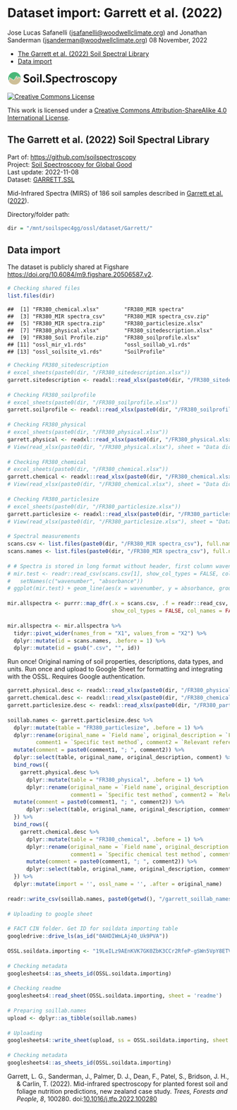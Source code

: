 Dataset import: Garrett et al. (2022)
================
Jose Lucas Safanelli (<jsafanelli@woodwellclimate.org>) and Jonathan
Sanderman (<jsanderman@woodwellclimate.org>)
08 November, 2022



-   [The Garrett et al. (2022) Soil Spectral
    Library](#the-garrett-et-al-2022-soil-spectral-library)
-   [Data import](#data-import)

[<img src="../../img/soilspec4gg-logo_fc.png" alt="SoilSpec4GG logo" width="250"/>](https://soilspectroscopy.org/)

[<img alt="Creative Commons License" style="border-width:0" src="https://i.creativecommons.org/l/by-sa/4.0/88x31.png"/>](http://creativecommons.org/licenses/by-sa/4.0/)

This work is licensed under a [Creative Commons Attribution-ShareAlike
4.0 International
License](http://creativecommons.org/licenses/by-sa/4.0/).

## The Garrett et al. (2022) Soil Spectral Library

Part of: <https://github.com/soilspectroscopy>  
Project: [Soil Spectroscopy for Global
Good](https://soilspectroscopy.org)  
Last update: 2022-11-08  
Dataset:
[GARRETT.SSL](https://soilspectroscopy.github.io/ossl-manual/soil-spectroscopy-tools-and-users.html#garrett.ssl)

Mid-Infrared Spectra (MIRS) of 186 soil samples described in [Garrett et
al.](#ref-Garrett2022) ([2022](#ref-Garrett2022)).

Directory/folder path:

``` r
dir = "/mnt/soilspec4gg/ossl/dataset/Garrett/"
```

## Data import

The dataset is publicly shared at Figshare
<https://doi.org/10.6084/m9.figshare.20506587.v2>.

``` r
# Checking shared files
list.files(dir)
```

    ##  [1] "FR380_chemical.xlsx"        "FR380_MIR spectra"         
    ##  [3] "FR380_MIR spectra_csv"      "FR380_MIR spectra_csv.zip" 
    ##  [5] "FR380_MIR spectra.zip"      "FR380_particlesize.xlsx"   
    ##  [7] "FR380_physical.xlsx"        "FR380_sitedescription.xlsx"
    ##  [9] "FR380_Soil Profile.zip"     "FR380_soilprofile.xlsx"    
    ## [11] "ossl_mir_v1.rds"            "ossl_soillab_v1.rds"       
    ## [13] "ossl_soilsite_v1.rds"       "SoilProfile"

``` r
# Checking FR380_sitedescription
# excel_sheets(paste0(dir, "/FR380_sitedescription.xlsx"))
garrett.sitedescription <- readxl::read_xlsx(paste0(dir, "/FR380_sitedescription.xlsx"), sheet = "FR380_site description")

# Checking FR380_soilprofile
# excel_sheets(paste0(dir, "/FR380_soilprofile.xlsx"))
garrett.soilprofile <- readxl::read_xlsx(paste0(dir, "/FR380_soilprofile.xlsx"), sheet = "FR380_soil profile")

# Checking FR380_physical
# excel_sheets(paste0(dir, "/FR380_physical.xlsx"))
garrett.physical <- readxl::read_xlsx(paste0(dir, "/FR380_physical.xlsx"), sheet = "FR380_Physical")
# View(read_xlsx(paste0(dir, "/FR380_physical.xlsx"), sheet = "Data dictionary"))

# Checking FR380_chemical
# excel_sheets(paste0(dir, "/FR380_chemical.xlsx"))
garrett.chemical <- readxl::read_xlsx(paste0(dir, "/FR380_chemical.xlsx"), sheet = "FR380_Chemical", skip = 1)
# View(read_xlsx(paste0(dir, "/FR380_chemical.xlsx"), sheet = "Data dictionary"))

# Checking FR380_particlesize
# excel_sheets(paste0(dir, "/FR380_particlesize.xlsx"))
garrett.particlesize <- readxl::read_xlsx(paste0(dir, "/FR380_particlesize.xlsx"), sheet = "FR380_Particle size", skip = 0)
# View(read_xlsx(paste0(dir, "/FR380_particlesize.xlsx"), sheet = "Data dictionary"))

# Spectral measurements
scans.csv <- list.files(paste0(dir, "/FR380_MIR spectra_csv"), full.names = TRUE)
scans.names <- list.files(paste0(dir, "/FR380_MIR spectra_csv"), full.names = FALSE)

# # Spectra is stored in long format without header, first column wavenumber, second column absorbance
# mir.test <- readr::read_csv(scans.csv[1], show_col_types = FALSE, col_names = FALSE) %>%
#   setNames(c("wavenumber", "absorbance"))
# ggplot(mir.test) + geom_line(aes(x = wavenumber, y = absorbance, group = 1))

mir.allspectra <- purrr::map_dfr(.x = scans.csv, .f = readr::read_csv, .id = "source",
                                 show_col_types = FALSE, col_names = FALSE) # Additional arguments of read_csv

mir.allspectra <- mir.allspectra %>%
  tidyr::pivot_wider(names_from = "X1", values_from = "X2") %>%
  dplyr::mutate(id = scans.names, .before = 1) %>%
  dplyr::mutate(id = gsub(".csv", "", id))
```

Run once! Original naming of soil properties, descriptions, data types,
and units. Run once and upload to Google Sheet for formatting and
integrating with the OSSL. Requires Google authentication.

``` r
garrett.physical.desc <- readxl::read_xlsx(paste0(dir, "/FR380_physical.xlsx"), sheet = "Data dictionary")
garrett.chemical.desc <- readxl::read_xlsx(paste0(dir, "/FR380_chemical.xlsx"), sheet = "Data dictionary")
garrett.particlesize.desc <- readxl::read_xlsx(paste0(dir, "/FR380_particlesize.xlsx"), sheet = "Data dictionary")

soillab.names <- garrett.particlesize.desc %>%
  dplyr::mutate(table = "FR380_particlesize", .before = 1) %>%
  dplyr::rename(original_name = `Field name`, original_description = `Field name description`,
         comment1 = `Specific test method`, comment2 = `Relevant reference`) %>%
  mutate(comment = paste0(comment1, "; ", comment2)) %>%
  dplyr::select(table, original_name, original_description, comment) %>%
  bind_rows({
    garrett.physical.desc %>%
      dplyr::mutate(table = "FR380_physical", .before = 1) %>%
      dplyr::rename(original_name = `Field name`, original_description = `Field name description`,
                    comment1 = `Specific test method`, comment2 = `Relevant reference`) %>%
  mutate(comment = paste0(comment1, "; ", comment2)) %>%
      dplyr::select(table, original_name, original_description, comment)
  }) %>%
  bind_rows({
    garrett.chemical.desc %>%
      dplyr::mutate(table = "FR380_chemical", .before = 1) %>%
      dplyr::rename(original_name = `Field name`, original_description = `Field name description`,
                    comment1 = `Specific chemical test method`, comment2 = `Relevant reference`) %>%
      mutate(comment = paste0(comment1, "; ", comment2)) %>%
      dplyr::select(table, original_name, original_description, comment)
  }) %>%
  dplyr::mutate(import = '', ossl_name = '', .after = original_name)

readr::write_csv(soillab.names, paste0(getwd(), "/garrett_soillab_names.csv"))

# Uploading to google sheet

# FACT CIN folder. Get ID for soildata importing table
googledrive::drive_ls(as_id("0AHDIWmLAj40_Uk9PVA"))

OSSL.soildata.importing <- "19LeILz9AEnKVK7GK0ZbK3CCr2RfeP-gSWn5VpY8ETVM"

# Checking metadata
googlesheets4::as_sheets_id(OSSL.soildata.importing)

# Checking readme
googlesheets4::read_sheet(OSSL.soildata.importing, sheet = 'readme')

# Preparing soillab.names
upload <- dplyr::as_tibble(soillab.names)

# Uploading
googlesheets4::write_sheet(upload, ss = OSSL.soildata.importing, sheet = "Garrett")

# Checking metadata
googlesheets4::as_sheets_id(OSSL.soildata.importing)
```

<!-- Spectral data filenames follow Scion_Sample ID present in chemical data, but there are other id columns from LCR and site ids that are necessary for binding with other tables (like physical). Anyway, Scion_Sample ID will be used as `id.layer_local_c` in the OSSL. -->
<!-- ```{r} -->
<!-- garrett.ids <- garrett.chemical %>% -->
<!--   dplyr::select(`Scion_Sample ID`, `Trial ID`, -->
<!--                 `LCR_Sample ID`, `LCR_Soil profile ID`, -->
<!--                 `LCR_Lab letter`, `LCR_Horizon number`, -->
<!--                 `Horizon top (cm)`, `Horizon base (cm)`,) %>% -->
<!--   dplyr::rename(id.layer_local_c = `Scion_Sample ID`, -->
<!--                 id.user.site_ascii_c = `Trial ID`, -->
<!--                 layer.upper.depth_usda_cm = `Horizon top (cm)`, -->
<!--                 layer.lower.depth_usda_cm = `Horizon base (cm)`) %>% -->
<!--   dplyr::filter(!is.na(id.layer_local_c)) %>% -->
<!--   dplyr::mutate(id.user.site_ascii_c = gsub("\\s", "", id.user.site_ascii_c)) -->
<!-- # Checking number of spectral replicates  -->
<!-- mir.allspectra %>% -->
<!--   tidyr::separate(id, into = c("id", "replicate"), sep = "-") %>% -->
<!--   dplyr::group_by(id) %>% -->
<!--   dplyr::summarise(n = n()) %>% -->
<!--   dplyr::group_by(n) %>% -->
<!--   dplyr::summarise(count = n()) -->
<!-- # Checking number of unique spectral samples -->
<!-- mir.allspectra %>% -->
<!--   tidyr::separate(id, into = c("id", "replicate"), sep = "-") %>% -->
<!--   dplyr::group_by(id) %>% -->
<!--   dplyr::summarise(n = n()) %>% -->
<!--   dplyr::ungroup() %>% -->
<!--   nrow() -->
<!-- # Same number of samples in chemical data -->
<!-- garrett.ids %>% -->
<!--   dplyr::summarise(count = n()) -->
<!-- # Are there duplicates? No -->
<!-- garrett.ids %>% -->
<!--   dplyr::distinct(id.layer_local_c) %>% -->
<!--   dplyr::summarise(count = n()) -->
<!-- ``` -->
<!-- ### Soil site information -->
<!-- ```{r} -->
<!-- # Formatting to OSSL standard -->
<!-- garrett.soilsite <- garrett.sitedescription %>% -->
<!--   dplyr::select(`Trial ID`, `Date observed`, `Latitude (°)`, `Longitude (°)`) %>% -->
<!--   dplyr::rename(longitude_wgs84_dd = `Longitude (°)`, latitude_wgs84_dd = `Latitude (°)`, -->
<!--                 id.user.site_ascii_c = `Trial ID`) %>% -->
<!--   dplyr::mutate(id.user.site_ascii_c = gsub("\\s", "", id.user.site_ascii_c)) %>% -->
<!--   dplyr::mutate(id.dataset.site_ascii_c = id.user.site_ascii_c, -->
<!--                 `Date observed` = lubridate::ymd(`Date observed`)) %>% -->
<!--   dplyr::mutate(observation.date.begin_iso.8601_yyyy.mm.dd = stringr::str_c(lubridate::year(`Date observed`), -->
<!--                                                                             lubridate::month(`Date observed`), -->
<!--                                                                             lubridate::day(`Date observed`), -->
<!--                                                                             sep = "."), -->
<!--                 observation.date.end_iso.8601_yyyy.mm.dd = stringr::str_c(lubridate::year(`Date observed`), -->
<!--                                                                             lubridate::month(`Date observed`), -->
<!--                                                                             lubridate::day(`Date observed`), -->
<!--                                                                             sep = ".")) %>% -->
<!--   dplyr::select(id.user.site_ascii_c, id.dataset.site_ascii_c, -->
<!--                 longitude_wgs84_dd, latitude_wgs84_dd, -->
<!--                 observation.date.begin_iso.8601_yyyy.mm.dd, -->
<!--                 observation.date.end_iso.8601_yyyy.mm.dd) %>% -->
<!--   dplyr::left_join({garrett.ids %>% -->
<!--       dplyr::select(-contains("LCR"))}, ., by = "id.user.site_ascii_c") %>% -->
<!--   dplyr::mutate(id.layer_uuid_c = openssl::md5(id.layer_local_c), # Adding missing metadata -->
<!--                 id.location_olc_c = olctools::encode_olc(latitude_wgs84_dd, longitude_wgs84_dd, 10), -->
<!--                 observation.ogc.schema.title_ogc_txt = 'Open Soil Spectroscopy Library', -->
<!--                 observation.ogc.schema_idn_url = 'https://soilspectroscopy.github.io', -->
<!--                 location.address_utf8_txt = "New Zealand", -->
<!--                 location.country_iso.3166_c = "NZL", -->
<!--                 location.method_any_c = "survey", -->
<!--                 location.error_any_m = 1111, # Only two decimal places in lat long -->
<!--                 surveyor.title_utf8_txt = "Loretta Garrett", -->
<!--                 surveyor.contact_ietf_email = "loretta.garrett@scionresearch.com", -->
<!--                 surveyor.address_utf8_txt = 'Scion, Private Bag 3020, Rotorua 3046, New Zealand', -->
<!--                 dataset.title_utf8_txt = 'Garrett et al. (2022)', -->
<!--                 dataset.owner_utf8_txt = 'Garrett et al. (2022)', -->
<!--                 dataset.code_ascii_txt = 'GARRETT.SSL', -->
<!--                 dataset.address_idn_url = 'https://doi.org/10.6084/m9.figshare.20506587.v2', -->
<!--                 dataset.license.title_ascii_txt = 'CC-BY 4.0', -->
<!--                 dataset.license.address_idn_url = 'https://creativecommons.org/licenses/by/4.0/legalcode', -->
<!--                 dataset.doi_idf_c = 'https://doi.org/10.6084/m9.figshare.20506587.v2', -->
<!--                 dataset.contact.name_utf8_txt = "Loretta Garrett", -->
<!--                 dataset.contact.email_ietf_email = "loretta.garrett@scionresearch.com", -->
<!--                 id.project_ascii_c = "GARRETT") %>% -->
<!--   dplyr::select(id.layer_uuid_c, # Following the sequence from ossl-manual -->
<!--                 id.layer_local_c, -->
<!--                 id.location_olc_c, -->
<!--                 observation.ogc.schema.title_ogc_txt, -->
<!--                 observation.ogc.schema_idn_url, -->
<!--                 observation.date.begin_iso.8601_yyyy.mm.dd, -->
<!--                 observation.date.end_iso.8601_yyyy.mm.dd, -->
<!--                 location.address_utf8_txt, -->
<!--                 location.country_iso.3166_c, -->
<!--                 location.method_any_c, -->
<!--                 surveyor.title_utf8_txt, -->
<!--                 surveyor.contact_ietf_email, -->
<!--                 surveyor.address_utf8_txt, -->
<!--                 longitude_wgs84_dd, -->
<!--                 latitude_wgs84_dd, -->
<!--                 location.error_any_m, -->
<!--                 dataset.title_utf8_txt, -->
<!--                 dataset.owner_utf8_txt, -->
<!--                 dataset.code_ascii_txt, -->
<!--                 dataset.address_idn_url, -->
<!--                 dataset.license.title_ascii_txt, -->
<!--                 dataset.license.address_idn_url, -->
<!--                 dataset.doi_idf_c, -->
<!--                 dataset.contact.name_utf8_txt, -->
<!--                 dataset.contact.email_ietf_email, -->
<!--                 id.dataset.site_ascii_c, -->
<!--                 id.user.site_ascii_c, -->
<!--                 id.project_ascii_c) -->
<!-- ``` -->
<!-- Exporting soilsite data -->
<!-- ```{r} -->
<!-- soilsite.rds = paste0(dir, "/ossl_soilsite_v1.rds") -->
<!-- saveRDS(garrett.soilsite, soilsite.rds) -->
<!-- ``` -->
<!-- ### Soil lab information -->
<!-- ```{r, warning=FALSE} -->
<!-- # names(garrett.chemical) -->
<!-- in.names.chemical <- c("LCR_Total Carbon (%)", "LCR_Total Nitrogen (%)", "Scion_pH [H2O]", -->
<!--                        "Scion_Mehlich 3 Al (mg/kg)", "Scion_Mehlich 3 Na (mg/kg)", "Scion_Mehlich 3 Mg (mg/kg)", -->
<!--                        "Scion_Mehlich 3 P (mg/kg)", "Scion_Mehlich 3 K (mg/kg)", "Scion_Mehlich 3 Ca (mg/kg)") -->
<!-- out.names.chemical <- c("c.tot_usda.4h2_wpct", "n.tot_usda.4h2_wpct", "ph.h2o_usda.4c1_index", -->
<!--                         "al.kcl_usda.4b3_cmolkg", "na.ext_usda.4b1_cmolkg", "mg.ext_usda.4b1_cmolkg", -->
<!--                         "p.ext_usda.4d6_mgkg", "k.ext_usda.4b1_cmolkg", "ca.ext_usda.4b1_cmolkg") -->
<!-- garrett.soil.chemical <- garrett.chemical %>% -->
<!--   dplyr::rename(id.layer_local_c = `Scion_Sample ID`) %>% -->
<!--   dplyr::relocate(id.layer_local_c, .before = 1) %>% -->
<!--   dplyr::rename_with(~out.names.chemical, all_of(in.names.chemical)) %>% -->
<!--   dplyr::select(id.layer_local_c, all_of(out.names.chemical)) %>% -->
<!--   dplyr::mutate_at(vars(-id.layer_local_c), as.numeric) %>% # mg.kg to cmolc.kg =  = atomic_mass/valence/100=g*1000=mg -->
<!--   dplyr::mutate(al.kcl_usda.4b3_cmolkg = al.kcl_usda.4b3_cmolkg/(26.982/3/100*1000), -->
<!--                 na.ext_usda.4b1_cmolkg = na.ext_usda.4b1_cmolkg/(22.990/1/100*1000), -->
<!--                 mg.ext_usda.4b1_cmolkg = mg.ext_usda.4b1_cmolkg/(24.305/2/100*1000), -->
<!--                 k.ext_usda.4b1_cmolkg = k.ext_usda.4b1_cmolkg/(39.098/1/100*1000), -->
<!--                 ca.ext_usda.4b1_cmolkg = ca.ext_usda.4b1_cmolkg/(40.078/2/100*1000)) %>% -->
<!--   dplyr::mutate(sum_of_bases = ca.ext_usda.4b1_cmolkg+mg.ext_usda.4b1_cmolkg+k.ext_usda.4b1_cmolkg+na.ext_usda.4b1_cmolkg, -->
<!--                 cec.ext_usda.4b1_cmolkg = sum_of_bases+al.kcl_usda.4b3_cmolkg) %>% -->
<!--   dplyr::mutate(alsat_usda.4b4_wpct = al.kcl_usda.4b3_cmolkg/cec.ext_usda.4b1_cmolkg*100, -->
<!--                 bsat_usda.4b4_wpct = sum_of_bases/cec.ext_usda.4b1_cmolkg*100) %>% -->
<!--   dplyr::select(-sum_of_bases) -->
<!-- # names(garrett.particlesize) -->
<!-- garrett.soil.psd <- garrett.particlesize %>% -->
<!--   dplyr::rename("sand.tot_usda.3a1_wpct" = "Sand (%)", "silt.tot_usda.3a1_wpct" = "Silt (%)", "clay.tot_usda.3a1_wpct" = "Clay (%)") %>% -->
<!--   dplyr::select(`LCR_Soil profile ID`, `LCR_Lab letter`, -->
<!--          sand.tot_usda.3a1_wpct, silt.tot_usda.3a1_wpct, clay.tot_usda.3a1_wpct) %>% -->
<!--   dplyr::left_join(garrett.ids, by = c("LCR_Soil profile ID", "LCR_Lab letter")) %>% -->
<!--   dplyr::select(id.layer_local_c, sand.tot_usda.3a1_wpct, silt.tot_usda.3a1_wpct, clay.tot_usda.3a1_wpct) -->
<!-- # names(garrett.physical) -->
<!-- garrett.soil.physical <- garrett.physical %>% -->
<!--   dplyr::filter(`Sample plots 'Disturbed' or 'Undisturbed'` == "Undisturbed") %>% -->
<!--   dplyr::rename("bd.od_usda.3b2_gcm3" = "Bulk density (g/cm3)", -->
<!--                 "wr.33kbar_usda.3c1_wpct" = "Water content at 10 kPa (%w/w)", -->
<!--                 "wr.1500kbar_usda.3c1_wpct" = "Water content at 1500 kPa (%w/w)") %>% -->
<!--   dplyr::mutate(`LCR_Horizon number` = str_sub(`LCR_Horizon number`, 1, 1)) %>% -->
<!--   dplyr::select(`LCR_Soil profile ID`, `LCR_Horizon number`, -->
<!--                 bd.od_usda.3b2_gcm3, wr.33kbar_usda.3c1_wpct, wr.1500kbar_usda.3c1_wpct) %>% -->
<!--   dplyr::left_join(garrett.ids, by = c("LCR_Soil profile ID", "LCR_Horizon number")) %>% -->
<!--   dplyr::select(id.layer_local_c, bd.od_usda.3b2_gcm3, wr.33kbar_usda.3c1_wpct, wr.1500kbar_usda.3c1_wpct) %>% -->
<!--   dplyr::mutate_at(vars(-c('id.layer_local_c')), as.numeric) %>% -->
<!--   filter(!is.na(id.layer_local_c)) -->
<!-- garrett.soillab <- garrett.ids %>% -->
<!--   dplyr::select(id.layer_local_c) %>% -->
<!--   dplyr::left_join(garrett.soil.psd, by = "id.layer_local_c") %>% -->
<!--   dplyr::left_join(garrett.soil.physical, by = "id.layer_local_c") %>% -->
<!--   dplyr::left_join(garrett.soil.chemical, by = "id.layer_local_c") %>% -->
<!--   dplyr::mutate(id.layer_uuid_c = openssl::md5(id.layer_local_c), .after = 1) -->
<!-- ``` -->
<!-- Exporting soillab data -->
<!-- ```{r} -->
<!-- soillab.rds = paste0(dir, "/ossl_soillab_v1.rds") -->
<!-- saveRDS(garrett.soillab, soillab.rds) -->
<!-- ``` -->
<!-- ### Mid-infrared spectroscopy data -->
<!-- Mid-infrared (MIR) soil spectroscopy raw data (<https://doi.org/10.6084/m9.figshare.20506587.v2>). -->
<!-- ```{r} -->
<!-- # garrett.ids -->
<!-- # mir.allspectra -->
<!-- # head(mir.allspectra[, 1:10]) -->
<!-- # Removing source column (it comes from csv importing when mapping listed files. number is row/object id) -->
<!-- garrett.mir <- mir.allspectra %>% -->
<!--   dplyr::select(-source) %>% -->
<!--   dplyr::rename(scan.file_any_c = id) %>% -->
<!--   dplyr::mutate(id.scan_local_c = scan.file_any_c, .after = scan.file_any_c) %>% -->
<!--   tidyr::separate(id.scan_local_c, into = c("id.scan_local_c", "table_code"), sep = "_") %>% -->
<!--   dplyr::select(-table_code) %>% -->
<!--   dplyr::mutate(id.layer_local_c = str_sub(id.scan_local_c, 1, -3), .before = 1) -->
<!-- # head(garrett.mir[, 1:10]) -->
<!-- # Checking spectral range and resolution -->
<!-- spectra <- garrett.mir %>% -->
<!--   dplyr::select(-contains(c("id.", "scan."))) -->
<!-- old.spectral.range <- as.numeric(names(spectra)) -->
<!-- cat("Spectral range between", range(old.spectral.range)[1], "and", range(old.spectral.range)[2], "cm-1 \n") -->
<!-- cat("Spectral resolution is", old.spectral.range[2]-old.spectral.range[1], "cm-1 \n") -->
<!-- # Preparing final MIR spectra -->
<!-- new.spectra.names <- paste0("scan_mir.", old.spectral.range, "_abs") -->
<!-- garrett.mir <- garrett.mir %>% -->
<!--   dplyr::rename_with(~new.spectra.names, .cols = as.character(old.spectral.range)) -->
<!-- # head(garrett.mir[, 1:10]) -->
<!-- ``` -->
<!-- Binding together and exporting: -->
<!-- ```{r} -->
<!-- soilmir.rds = paste0(dir, "/ossl_mir_v1.rds") -->
<!-- saveRDS(garrett.mir, soilmir.rds) -->
<!-- ``` -->
<!-- ### Quality control -->
<!-- Checking IDs: -->
<!-- ```{r} -->
<!-- # Checking if soil site ids are unique -->
<!-- table(duplicated(garrett.soilsite$id.layer_uuid_c)) -->
<!-- # Checking if soilab ids are compatible -->
<!-- table(garrett.soilsite$id.layer_uuid_c %in% garrett.soillab$id.layer_uuid_c) -->
<!-- # Checking if mir ids are compatible. In this case there 30 samples missing spectra -->
<!-- table(garrett.soilsite$id.layer_local_c %in% garrett.mir$id.layer_local_c) -->
<!-- ``` -->
<!-- Plotting sites map: -->
<!-- ```{r map} -->
<!-- data("World") -->
<!-- points <- garrett.soilsite %>% -->
<!--    sf::st_as_sf(coords = c('longitude_wgs84_dd', 'latitude_wgs84_dd'), crs = 4326) -->
<!-- tmap::tmap_mode("plot") -->
<!-- tmap::tm_shape(World) + -->
<!--   tmap::tm_polygons('#f0f0f0f0', border.alpha = 0.2) + -->
<!--   tmap::tm_shape(points) + -->
<!--   tmap::tm_dots() -->
<!-- ``` -->
<!-- Soil analytical data summary: -->
<!-- ```{r} -->
<!-- garrett.soillab %>% -->
<!--   skimr::skim() %>% -->
<!--   dplyr::select(-numeric.hist, -complete_rate) -->
<!-- ``` -->
<!-- Spectral visualization: -->
<!-- ```{r spec} -->
<!-- garrett.mir %>% -->
<!--   tidyr::pivot_longer(-all_of(c("id.layer_local_c", "scan.file_any_c", "id.scan_local_c")), -->
<!--                       names_to = "wavenumber", values_to = "absorbance") %>% -->
<!--   dplyr::mutate(wavenumber = gsub("scan_mir.|_abs", "", wavenumber)) %>% -->
<!--   dplyr::mutate(wavenumber = as.numeric(wavenumber)) %>% -->
<!--   ggplot(aes(x = wavenumber, y = absorbance, group = id.scan_local_c)) + -->
<!--   geom_line(alpha = 0.1) + -->
<!--   scale_x_continuous(breaks = c(600, 1200, 1800, 2400, 3000, 3600, 4000)) + -->
<!--   labs(x = bquote("Wavenumber"~(cm^-1)), y = "Absorbance") + -->
<!--   theme_light() -->
<!-- ``` -->
<!-- ### Rendering report -->
<!-- Exporting to md/html for GitHub. -->
<!-- ```{r, eval=FALSE} -->
<!-- rmarkdown::render("README.Rmd") -->
<!-- ``` -->
<!-- ## References -->

<div id="refs" class="references csl-bib-body hanging-indent"
line-spacing="2">

<div id="ref-Garrett2022" class="csl-entry">

Garrett, L. G., Sanderman, J., Palmer, D. J., Dean, F., Patel, S.,
Bridson, J. H., & Carlin, T. (2022). Mid-infrared spectroscopy for
planted forest soil and foliage nutrition predictions, new zealand case
study. *Trees, Forests and People*, *8*, 100280.
doi:[10.1016/j.tfp.2022.100280](https://doi.org/10.1016/j.tfp.2022.100280)

</div>

</div>
